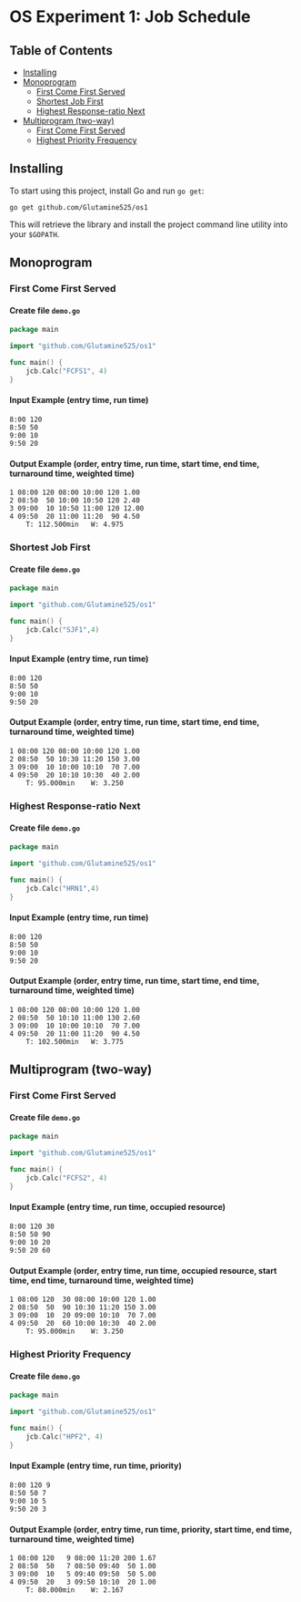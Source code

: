 # OS Experiment 1: Job Schedule

## Table of Contents

- [Installing](#installing)
- [Monoprogram](#monoprogram)
  - [First Come First Served](#first-come-first-served)
  - [Shortest Job First](#shortest-job-first)
  - [Highest Response-ratio Next](#highest-response-ratio-next)
- [Multiprogram (two-way)](#multiprogram-two-way)
  - [First Come First Served](#first-come--first-served)
  - [Highest Priority Frequency](#highest-priority-frequency)

## Installing

To start using this project, install Go and run `go get`:

	go get github.com/Glutamine525/os1
This will retrieve the library and install the project command line utility into your `$GOPATH`.

## Monoprogram

### First Come First Served
#### Create file `demo.go`
```go
package main

import "github.com/Glutamine525/os1"

func main() {
	jcb.Calc("FCFS1", 4)
}
```
#### Input Example (entry time, run time)
	8:00 120
	8:50 50
	9:00 10
	9:50 20
#### Output Example (order, entry time, run time, start time, end time, turnaround time, weighted time)
	1 08:00 120 08:00 10:00 120 1.00
	2 08:50  50 10:00 10:50 120 2.40
	3 09:00  10 10:50 11:00 120 12.00
	4 09:50  20 11:00 11:20  90 4.50
		T: 112.500min	W: 4.975

### Shortest Job First
#### Create file `demo.go`
```go
package main

import "github.com/Glutamine525/os1"

func main() {
	jcb.Calc("SJF1",4)
}
```
#### Input Example (entry time, run time)
	8:00 120
	8:50 50
	9:00 10
	9:50 20
#### Output Example (order, entry time, run time, start time, end time, turnaround time, weighted time)
	1 08:00 120 08:00 10:00 120 1.00
	2 08:50  50 10:30 11:20 150 3.00
	3 09:00  10 10:00 10:10  70 7.00
	4 09:50  20 10:10 10:30  40 2.00
		T: 95.000min	W: 3.250

### Highest Response-ratio Next
#### Create file `demo.go`
```go
package main

import "github.com/Glutamine525/os1"

func main() {
	jcb.Calc("HRN1",4)
}
```
#### Input Example (entry time, run time)
	8:00 120
	8:50 50
	9:00 10
	9:50 20
#### Output Example (order, entry time, run time, start time, end time, turnaround time, weighted time)
	1 08:00 120 08:00 10:00 120 1.00
	2 08:50  50 10:10 11:00 130 2.60
	3 09:00  10 10:00 10:10  70 7.00
	4 09:50  20 11:00 11:20  90 4.50
		T: 102.500min	W: 3.775

## Multiprogram (two-way)

### First Come  First Served
#### Create file `demo.go`
```go
package main

import "github.com/Glutamine525/os1"

func main() {
	jcb.Calc("FCFS2", 4)
}
```
#### Input Example (entry time, run time, occupied resource)
	8:00 120 30
	8:50 50 90
	9:00 10 20
	9:50 20 60
#### Output Example (order, entry time, run time, occupied resource, start time, end time, turnaround time, weighted time)
	1 08:00 120  30 08:00 10:00 120 1.00
	2 08:50  50  90 10:30 11:20 150 3.00
	3 09:00  10  20 09:00 10:10  70 7.00
	4 09:50  20  60 10:00 10:30  40 2.00
		T: 95.000min	W: 3.250

### Highest Priority Frequency
#### Create file `demo.go`
```go
package main

import "github.com/Glutamine525/os1"

func main() {
	jcb.Calc("HPF2", 4)
}
```
#### Input Example (entry time, run time, priority)
	8:00 120 9
	8:50 50 7
	9:00 10 5
	9:50 20 3
#### Output Example (order, entry time, run time, priority, start time, end time, turnaround time, weighted time)
	1 08:00 120   9 08:00 11:20 200 1.67
	2 08:50  50   7 08:50 09:40  50 1.00
	3 09:00  10   5 09:40 09:50  50 5.00
	4 09:50  20   3 09:50 10:10  20 1.00
		T: 80.000min	W: 2.167

